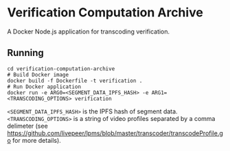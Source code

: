 # Verification Computation Archive

A Docker Node.js application for transcoding verification.

## Running

```
cd verification-computation-archive
# Build Docker image
docker build -f Dockerfile -t verification .
# Run Docker application
docker run -e ARG0=<SEGMENT_DATA_IPFS_HASH> -e ARG1=<TRANSCODING_OPTIONS> verification
```

`<SEGMENT_DATA_IPFS_HASH>` is the IPFS hash of segment data. `<TRANSCODING_OPTIONS>` is a string of video profiles separated by a comma delimeter (see https://github.com/livepeer/lpms/blob/master/transcoder/transcodeProfile.go for more details).
